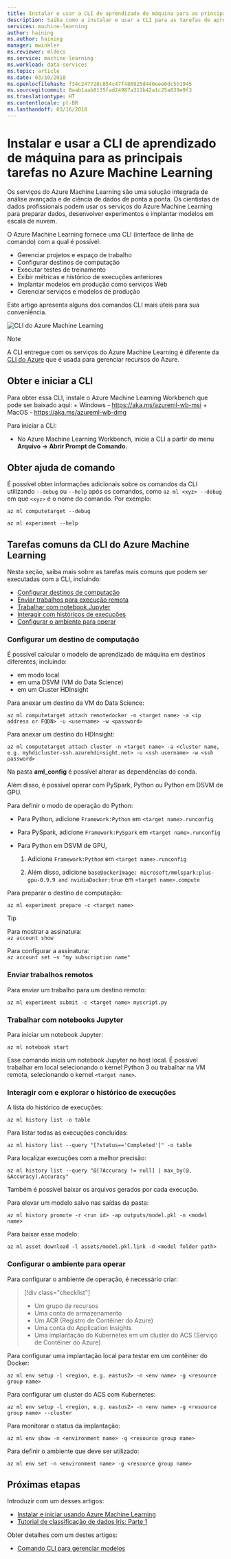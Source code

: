 ```yaml
---
title: Instalar e usar a CLI de aprendizado de máquina para as principais tarefas do Azure Machine Learning
description: Saiba como a instalar e usar a CLI para as tarefas de aprendizado de máquina mais comuns no Azure Machine Learning.
services: machine-learning
author: haining
ms.author: haining
manager: mwinkler
ms.reviewer: mldocs
ms.service: machine-learning
ms.workload: data-services
ms.topic: article
ms.date: 03/10/2018
ms.openlocfilehash: f34c247728c854c47f486925d440eee0dc5b1945
ms.sourcegitcommit: 8aab1aab0135fad24987a311b42a1c25a839e9f3
ms.translationtype: HT
ms.contentlocale: pt-BR
ms.lasthandoff: 03/16/2018
---
```

# <a name="install-and-use-the-machine-learning-cli-for-top-tasks-in-azure-machine-learning"></a>Instalar e usar a CLI de aprendizado de máquina para as principais tarefas no Azure Machine Learning

Os serviços do Azure Machine Learning são uma solução integrada de análise avançada e de ciência de dados de ponta a ponta. Os cientistas de dados profissionais podem usar os serviços do Azure Machine Learning para preparar dados, desenvolver experimentos e implantar modelos em escala de nuvem. 

O Azure Machine Learning fornece uma CLI (interface de linha de comando) com a qual é possível:
+ Gerenciar projetos e espaço de trabalho
+ Configurar destinos de computação
+ Executar testes de treinamento
+ Exibir métricas e histórico de execuções anteriores
+ Implantar modelos em produção como serviços Web
+ Gerenciar serviços e modelos de produção

Este artigo apresenta alguns dos comandos CLI mais úteis para sua conveniência. 

![CLI do Azure Machine Learning](media/cli-for-azure-machine-learning/flow.png)

>[!NOTE]
>A CLI entregue com os serviços do Azure Machine Learning é diferente da [CLI do Azure](https://docs.microsoft.com/en-us/cli/azure/?view=azure-cli-latest) que é usada para gerenciar recursos do Azure.

## <a name="get-and-start-cli"></a>Obter e iniciar a CLI

Para obter essa CLI, instale o Azure Machine Learning Workbench que pode ser baixado aqui:
    + Windows - https://aka.ms/azureml-wb-msi 
    + MacOS - https://aka.ms/azureml-wb-dmg 

Para iniciar a CLI:
+ No Azure Machine Learning Workbench, inicie a CLI a partir do menu **Arquivo -> Abrir Prompt de Comando.**

## <a name="get-command-help"></a>Obter ajuda de comando 

É possível obter informações adicionais sobre os comandos da CLI utilizando `--debug` ou `--help` após os comandos, como `az ml <xyz> --debug` em que `<xyz>` é o nome do comando. Por exemplo: 
```azurecli
az ml computetarget --debug 

az ml experiment --help
```

## <a name="common-cli-tasks-for-azure-machine-learning"></a>Tarefas comuns da CLI do Azure Machine Learning 

Nesta seção, saiba mais sobre as tarefas mais comuns que podem ser executadas com a CLI, incluindo:
+ [Configurar destinos de computação](#target)
+ [Enviar trabalhos para execução remota](#jobs)
+ [Trabalhar com notebook Jupyter](#jupyter)
+ [Interagir com históricos de execuções](#history)
+ [Configurar o ambiente para operar](#o16n)

<a name="target"></a>

### <a name="set-up-a-compute-target"></a>Configurar um destino de computação

É possível calcular o modelo de aprendizado de máquina em destinos diferentes, incluindo:
+ em modo local
+ em uma DSVM (VM do Data Science)
+ em um Cluster HDInsight

Para anexar um destino da VM do Data Science:
```azurecli
az ml computetarget attach remotedocker -n <target name> -a <ip address or FQDN> -u <username> -w <password>
``` 

Para anexar um destino do HDInsight:
```azurecli
az ml computetarget attach cluster -n <target name> -a <cluster name, e.g. myhdicluster-ssh.azurehdinsight.net> -u <ssh username> -w <ssh password>
```

Na pasta **aml_config** é possível alterar as dependências do conda. 

Além disso, é possível operar com PySpark, Python ou Python em DSVM de GPU. 

Para definir o modo de operação do Python:
+ Para Python, adicione `Framework:Python` em `<target name>.runconfig` 

+ Para PySpark, adicione `Framework:PySpark` em `<target name>.runconfig` 

+ Para Python em DSVM de GPU,
    1. Adicione `Framework:Python` em `<target name>.runconfig` 

    1. Além disso, adicione `baseDockerImage: microsoft/mmlspark:plus-gpu-0.9.9 and nvidiaDocker:true` em `<target name>.compute`

Para preparar o destino de computação:
```azurecli
az ml experiment prepare -c <target name>
```

>[!TIP]
>Para mostrar a assinatura:<br/>
>`az account show`<br/>
>
>Para configurar a assinatura:<br/>
>`az account set –s "my subscription name" `

<a name="jobs"></a>

### <a name="submit-remote-jobs"></a>Enviar trabalhos remotos

Para enviar um trabalho para um destino remoto:
```azurecli
az ml experiment submit -c <target name> myscript.py
```

<a name="jupyter"></a>

### <a name="work-with-jupyter-notebooks"></a>Trabalhar com notebooks Jupyter

Para iniciar um notebook Jupyter:
```azurecli
az ml notebook start
```

Esse comando inicia um notebook Jupyter no host local. É possível trabalhar em local selecionando o kernel Python 3 ou trabalhar na VM remota, selecionando o kernel `<target name>`.

<a name="history"></a>

### <a name="interact-with-and-explore-the-run-history"></a>Interagir com e explorar o histórico de execuções

A lista do histórico de execuções:
```azurecli
az ml history list -o table
```

Para listar todas as execuções concluídas:
```azurecli
az ml history list --query "[?status=='Completed']" -o table
```

Para localizar execuções com a melhor precisão:
```azurecli
az ml history list --query "@[?Accuracy != null] | max_by(@, &Accuracy).Accuracy"
```

Também é possível baixar os arquivos gerados por cada execução. 

Para elevar um modelo salvo nas saídas da pasta:
```azurecli
az ml history promote -r <run id> -ap outputs/model.pkl -n <model name>
```

Para baixar esse modelo:
```azurecli
az ml asset download -l assets/model.pkl.link -d <model folder path>
```

<a name="o16n"></a>

### <a name="configure-your-environment-to-operationalize"></a>Configurar o ambiente para operar

Para configurar o ambiente de operação, é necessário criar:

> [!div class="checklist"]
> * Um grupo de recursos 
> * Uma conta de armazenamento
> * Um ACR (Registro de Contêiner do Azure)
> * Uma conta do Application Insights
> * Uma implantação do Kubernetes em um cluster do ACS (Serviço de Contêiner do Azure)


Para configurar uma implantação local para testar em um contêiner do Docker:
```azurecli
az ml env setup -l <region, e.g. eastus2> -n <env name> -g <resource group name>
```

Para configurar um cluster do ACS com Kubernetes:
```azurecli
az ml env setup -l <region, e.g. eastus2> -n <env name> -g <resource group name> --cluster
```

Para monitorar o status da implantação:
```azurecli
az ml env show -n <environment name> -g <resource group name>
```

Para definir o ambiente que deve ser utilizado:
```azurecli
az ml env set -n <environment name> -g <resource group name>
```

## <a name="next-steps"></a>Próximas etapas

Introduzir com um desses artigos: 
+ [Instalar e iniciar usando Azure Machine Learning](quickstart-installation.md)
+ [Tutorial de classificação de dados Iris: Parte 1](tutorial-classifying-iris-part-1.md)

Obter detalhes com um destes artigos:
+ [Comando CLI para gerenciar modelos](model-management-cli-reference.md)